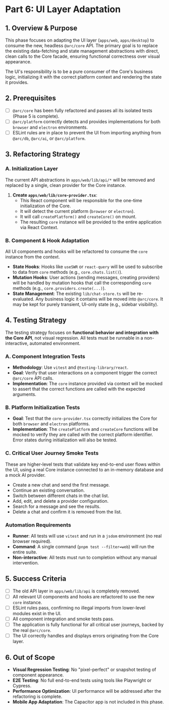 # Part 6: UI Layer Adaptation

## 1. Overview & Purpose

This phase focuses on adapting the UI layer (`apps/web`, `apps/desktop`) to consume the new, headless `@arc/core` API. The primary goal is to replace the existing data-fetching and state management abstractions with direct, clean calls to the Core facade, ensuring functional correctness over visual appearance.

The UI's responsibility is to be a pure consumer of the Core's business logic, initializing it with the correct platform context and rendering the state it provides.

## 2. Prerequisites

-   [ ] `@arc/core` has been fully refactored and passes all its isolated tests (Phase 5 is complete).
-   [ ] `@arc/platform` correctly detects and provides implementations for both `browser` and `electron` environments.
-   [ ] ESLint rules are in place to prevent the UI from importing anything from `@arc/db`, `@arc/ai`, or `@arc/platform`.

## 3. Refactoring Strategy

### A. Initialization Layer

The current API abstractions in `apps/web/lib/api/*` will be removed and replaced by a single, clean provider for the Core instance.

1.  **Create `apps/web/lib/core-provider.tsx`**:
    -   This React component will be responsible for the one-time initialization of the Core.
    -   It will detect the current platform (`browser` or `electron`).
    -   It will call `createPlatform()` and `createCore()` on mount.
    -   The resulting `core` instance will be provided to the entire application via React Context.

### B. Component & Hook Adaptation

All UI components and hooks will be refactored to consume the `core` instance from the context.

-   **State Hooks**: Hooks like `useSWR` or `react-query` will be used to subscribe to data from `core` methods (e.g., `core.chats.list()`).
-   **Mutation Hooks**: User actions (sending messages, creating providers) will be handled by mutation hooks that call the corresponding `core` methods (e.g., `core.providers.create(...)`).
-   **State Management**: The existing `lib/chat-store.ts` will be re-evaluated. Any business logic it contains will be moved into `@arc/core`. It may be kept for purely transient, UI-only state (e.g., sidebar visibility).

## 4. Testing Strategy

The testing strategy focuses on **functional behavior and integration with the Core API**, not visual regression. All tests must be runnable in a non-interactive, automated environment.

### A. Component Integration Tests

-   **Methodology**: Use `vitest` and `@testing-library/react`.
-   **Goal**: Verify that user interactions on a component trigger the correct `@arc/core` API calls.
-   **Implementation**: The `core` instance provided via context will be mocked to assert that the correct functions are called with the expected arguments.

### B. Platform Initialization Tests

-   **Goal**: Test that the `core-provider.tsx` correctly initializes the Core for both `browser` and `electron` platforms.
-   **Implementation**: The `createPlatform` and `createCore` functions will be mocked to verify they are called with the correct platform identifier. Error states during initialization will also be tested.

### C. Critical User Journey Smoke Tests

These are higher-level tests that validate key end-to-end user flows within the UI, using a real Core instance connected to an in-memory database and a mock AI provider.

-   Create a new chat and send the first message.
-   Continue an existing conversation.
-   Switch between different chats in the chat list.
-   Add, edit, and delete a provider configuration.
-   Search for a message and see the results.
-   Delete a chat and confirm it is removed from the list.

### Automation Requirements

-   **Runner**: All tests will use `vitest` and run in a `jsdom` environment (no real browser required).
-   **Command**: A single command (`pnpm test --filter=web`) will run the entire suite.
-   **Non-interactive**: All tests must run to completion without any manual intervention.

## 5. Success Criteria

-   [ ] The old API layer in `apps/web/lib/api` is completely removed.
-   [ ] All relevant UI components and hooks are refactored to use the new `core` instance.
-   [ ] ESLint rules pass, confirming no illegal imports from lower-level modules exist in the UI.
-   [ ] All component integration and smoke tests pass.
-   [ ] The application is fully functional for all critical user journeys, backed by the real `@arc/core`.
-   [ ] The UI correctly handles and displays errors originating from the Core layer.

## 6. Out of Scope

-   **Visual Regression Testing**: No "pixel-perfect" or snapshot testing of component appearance.
-   **E2E Testing**: No full end-to-end tests using tools like Playwright or Cypress.
-   **Performance Optimization**: UI performance will be addressed after the refactoring is complete.
-   **Mobile App Adaptation**: The Capacitor app is not included in this phase.
